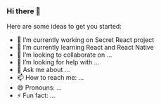### Hi there 👋


Here are some ideas to get you started:

- 🔭 I’m currently working on Secret React project
- 🌱 I’m currently learning React and React Native
- 👯 I’m looking to collaborate on ...
- 🤔 I’m looking for help with ...
- 💬 Ask me about ...
- 📫 How to reach me: ...
- 😄 Pronouns: ...
- ⚡ Fun fact: ...


